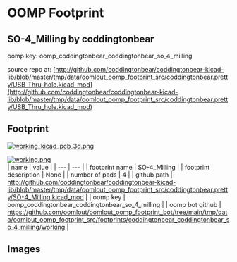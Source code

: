 # OOMP Footprint  
## SO-4_Milling  by coddingtonbear  
  
oomp key: oomp_coddingtonbear_coddingtonbear_so_4_milling  
  
source repo at: [http://github.com/coddingtonbear/coddingtonbear-kicad-lib/blob/master/tmp/data/oomlout_oomp_footprint_src/coddingtonbear.pretty/USB_Thru_hole.kicad_mod](http://github.com/coddingtonbear/coddingtonbear-kicad-lib/blob/master/tmp/data/oomlout_oomp_footprint_src/coddingtonbear.pretty/USB_Thru_hole.kicad_mod)  
## Footprint  
  
[![working_kicad_pcb_3d.png](working_kicad_pcb_3d_600.png)](working_kicad_pcb_3d.png)  
  
[![working.png](working_600.png)](working.png)  
| name | value | 
| --- | --- | 
| footprint name | SO-4_Milling | 
| footprint description | None | 
| number of pads | 4 | 
| github path | http://github.com/coddingtonbear/coddingtonbear-kicad-lib/blob/master/tmp/data/oomlout_oomp_footprint_src/coddingtonbear.pretty/SO-4_Milling.kicad_mod | 
| oomp key | oomp_coddingtonbear_coddingtonbear_so_4_milling | 
| oomp bot github | https://github.com/oomlout/oomlout_oomp_footprint_bot/tree/main/tmp/data/oomlout_oomp_footprint_src/footprints/coddingtonbear_coddingtonbear_so_4_milling/working | 
## Images  

